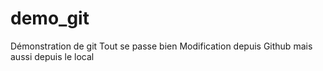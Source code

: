 demo_git
========

Démonstration de git
Tout se passe bien
Modification depuis Github
mais aussi depuis le local
